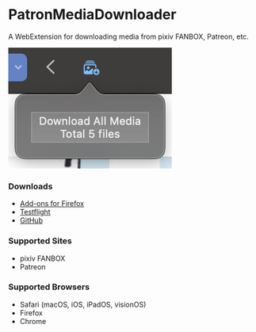 # PatronMediaDownloader

A WebExtension for downloading media from pixiv FANBOX, Patreon, etc.

![Preview](./preview.png)

### Downloads

- [Add-ons for Firefox](https://addons.mozilla.org/addon/patron-media-downloader)
- [Testflight](https://testflight.apple.com/join/VP5uE1PG)
- [GitHub](https://github.com/sinoru/patron-media-downloader/releases)

### Supported Sites

- pixiv FANBOX
- Patreon

### Supported Browsers

- Safari (macOS, iOS, iPadOS, visionOS)
- Firefox
- Chrome
